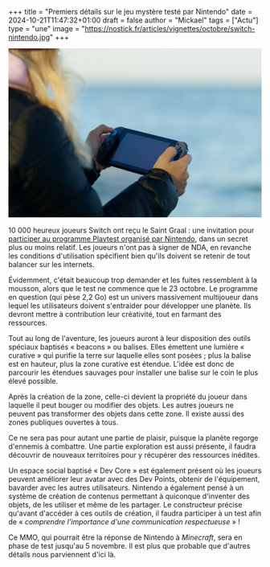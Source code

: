 +++
title = "Premiers détails sur le jeu mystère testé par Nintendo"
date = 2024-10-21T11:47:32+01:00
draft = false
author = "Mickael"
tags = ["Actu"]
type = "une"
image = "https://nostick.fr/articles/vignettes/octobre/switch-nintendo.jpg"
+++

![Switch](switch-nintendo.jpg "© Eugene Chystiakov (Unsplash).")

10 000 heureux joueurs Switch ont reçu le Saint Graal : une invitation pour [participer au programme Playtest organisé par Nintendo](https://nostick.fr/articles/2024/octobre/1010-mysterieux-test-nintendo-switch-online/), dans un secret plus ou moins relatif. Les joueurs n'ont pas à signer de NDA, en revanche les conditions d'utilisation spécifient bien qu'ils doivent se retenir de tout balancer sur les internets. 

Évidemment, c'était beaucoup trop demander et les fuites ressemblent à la mousson, alors que le test ne commence que le 23 octobre. Le programme en question (qui pèse 2,2 Go) est un univers massivement multijoueur dans lequel les utilisateurs doivent s'entraider pour développer une planète. Ils devront mettre à contribution leur créativité, tout en farmant des ressources. 

Tout au long de l'aventure, les joueurs auront à leur disposition des outils spéciaux baptisés « beacons » ou balises. Elles émettent une lumière « curative » qui purifie la terre sur laquelle elles sont posées ; plus la balise est en hauteur, plus la zone curative est étendue. L'idée est donc de parcourir les étendues sauvages pour installer une balise sur le coin le plus élevé possible.

Après la création de la zone, celle-ci devient la propriété du joueur dans laquelle il peut bouger ou modifier des objets. Les autres joueurs ne peuvent pas transformer des objets dans cette zone. Il existe aussi des zones publiques ouvertes à tous.

Ce ne sera pas pour autant une partie de plaisir, puisque la planète regorge d'ennemis à combattre. Une partie exploration est aussi présente, il faudra découvrir de nouveaux territoires pour y récupérer des ressources inédites. 

Un espace social baptisé « Dev Core » est également présent où les joueurs peuvent améliorer leur avatar avec des Dev Points, obtenir de l'équipement, bavarder avec les autres utilisateurs. Nintendo a également pensé à un système de création de contenus permettant à quiconque d'inventer des objets, de les utiliser et même de les partager. Le constructeur précise qu'avant d'accéder à ces outils de création, il faudra participer à un test afin de « *comprendre l'importance d'une communication respectueuse* » !

Ce MMO, qui pourrait être la réponse de Nintendo à *Minecraft*, sera en phase de test jusqu'au 5 novembre. Il est plus que probable que d'autres détails nous parviennent d'ici là.